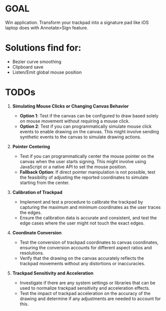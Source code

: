 # GOAL
Win application. Transform your trackpad into a signature pad like iOS laptop does with Annotate>Sign feature.

# Solutions find for:
- Bezier curve smoothing
- Clipboard save
- Listen/Emit global mouse position

# TODOs

1. **Simulating Mouse Clicks or Changing Canvas Behavior**
   - **Option 1**: Test if the canvas can be configured to draw based solely on mouse movement without requiring a mouse click.
   - **Option 2**: Test if you can programmatically simulate mouse click events to enable drawing on the canvas. This might involve sending synthetic events to the canvas to simulate drawing actions.

2. **Pointer Centering**
   - Test if you can programmatically center the mouse pointer on the canvas when the user starts signing. This might involve using JavaScript or a native API to set the mouse position.
   - **Fallback Option**: If direct pointer manipulation is not possible, test the feasibility of adjusting the reported coordinates to simulate starting from the center.

3. **Calibration of Trackpad**
   - Implement and test a procedure to calibrate the trackpad by capturing the maximum and minimum coordinates as the user traces the edges.
   - Ensure the calibration data is accurate and consistent, and test the edge cases where the user might not touch the exact edges.

4. **Coordinate Conversion**
   - Test the conversion of trackpad coordinates to canvas coordinates, ensuring the conversion accounts for different aspect ratios and resolutions.
   - Verify that the drawing on the canvas accurately reflects the trackpad movements without any distortions or inaccuracies.

6. **Trackpad Sensitivity and Acceleration**
   - Investigate if there are any system settings or libraries that can be used to normalize trackpad sensitivity and acceleration effects.
   - Test the impact of trackpad acceleration on the accuracy of the drawing and determine if any adjustments are needed to account for this.
